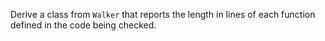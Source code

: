 Derive a class from `Walker` that reports the length in lines of each function defined in the code being checked.
